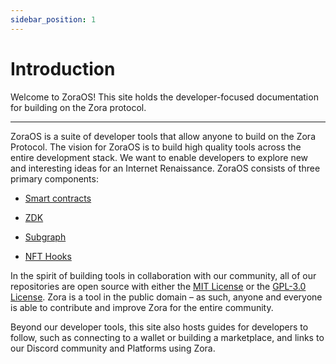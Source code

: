 ```yaml
---
sidebar_position: 1
---
```


# Introduction
Welcome to ZoraOS! This site holds the developer-focused documentation for building on the Zora protocol.

---

ZoraOS is a suite of developer tools that allow anyone to build on the Zora Protocol. The vision for ZoraOS is to build high quality tools across the entire development stack. We want to enable developers to explore new and interesting ideas for an Internet Renaissance. ZoraOS consists of three primary components:

* [Smart contracts](../docs/smart-contracts/smart-contracts)

* [ZDK](../docs/zdk/introduction)

* [Subgraph](../docs/subgraph/subgraph)

* [NFT Hooks](..docs/media-rendering/nft-hooks)

In the spirit of building tools in collaboration with our community, all of our repositories are open source with either the [MIT License](https://opensource.org/licenses/MIT) or the [GPL-3.0 License](https://www.gnu.org/licenses/gpl-3.0.en.html). Zora is a tool in the public domain – as such, anyone and everyone is able to contribute and improve Zora for the entire community. 

Beyond our developer tools, this site also hosts guides for developers to follow, such as connecting to a wallet or building a marketplace, and links to our Discord community and Platforms using Zora.